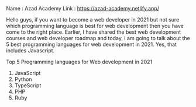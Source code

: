 Name :  Azad Academy
Link :  https://azad-academy.netlify.app/

Hello guys, if you want to become a web developer in 2021 but not sure which programming language is best for web development then you have come to the right place. Earlier, I have shared the best web development courses and web developer roadmap and today, I am going to talk about the 5 best programming languages for web development in 2021. Yes, that includes Javascript.

Top 5 Programming languages for Web development in 2021
1. JavaScript
2. Python
3. TypeScript
4. PHP
5. Ruby
